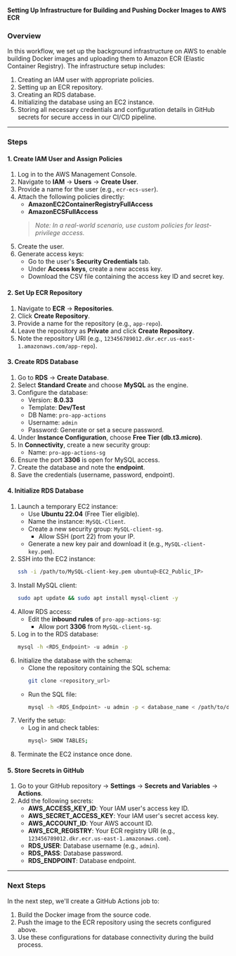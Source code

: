**Setting Up Infrastructure for Building and Pushing Docker Images to AWS ECR**

### **Overview**
In this workflow, we set up the background infrastructure on AWS to enable building Docker images and uploading them to Amazon ECR (Elastic Container Registry). The infrastructure setup includes:
1. Creating an IAM user with appropriate policies.
2. Setting up an ECR repository.
3. Creating an RDS database.
4. Initializing the database using an EC2 instance.
5. Storing all necessary credentials and configuration details in GitHub secrets for secure access in our CI/CD pipeline.

---

### **Steps**

#### **1. Create IAM User and Assign Policies**
1. Log in to the AWS Management Console.
2. Navigate to **IAM** → **Users** → **Create User**.
3. Provide a name for the user (e.g., `ecr-ecs-user`).
4. Attach the following policies directly:
   - **AmazonEC2ContainerRegistryFullAccess**
   - **AmazonECSFullAccess**
   > *Note: In a real-world scenario, use custom policies for least-privilege access.*
5. Create the user.
6. Generate access keys:
   - Go to the user's **Security Credentials** tab.
   - Under **Access keys**, create a new access key.
   - Download the CSV file containing the access key ID and secret key.

#### **2. Set Up ECR Repository**
1. Navigate to **ECR** → **Repositories**.
2. Click **Create Repository**.
3. Provide a name for the repository (e.g., `app-repo`).
4. Leave the repository as **Private** and click **Create Repository**.
5. Note the repository URI (e.g., `123456789012.dkr.ecr.us-east-1.amazonaws.com/app-repo`).

#### **3. Create RDS Database**
1. Go to **RDS** → **Create Database**.
2. Select **Standard Create** and choose **MySQL** as the engine.
3. Configure the database:
   - Version: **8.0.33**
   - Template: **Dev/Test**
   - DB Name: `pro-app-actions`
   - Username: `admin`
   - Password: Generate or set a secure password.
4. Under **Instance Configuration**, choose **Free Tier (db.t3.micro)**.
5. In **Connectivity**, create a new security group:
   - Name: `pro-app-actions-sg`
6. Ensure the port **3306** is open for MySQL access.
7. Create the database and note the **endpoint**.
8. Save the credentials (username, password, endpoint).

#### **4. Initialize RDS Database**
1. Launch a temporary EC2 instance:
   - Use **Ubuntu 22.04** (Free Tier eligible).
   - Name the instance: `MySQL-Client`.
   - Create a new security group: `MySQL-client-sg`.
     - Allow SSH (port 22) from your IP.
   - Generate a new key pair and download it (e.g., `MySQL-client-key.pem`).
2. SSH into the EC2 instance:
   ```bash
   ssh -i /path/to/MySQL-client-key.pem ubuntu@<EC2_Public_IP>
   ```
3. Install MySQL client:
   ```bash
   sudo apt update && sudo apt install mysql-client -y
   ```
4. Allow RDS access:
   - Edit the **inbound rules** of `pro-app-actions-sg`:
     - Allow port **3306** from `MySQL-client-sg`.
5. Log in to the RDS database:
   ```bash
   mysql -h <RDS_Endpoint> -u admin -p
   ```
6. Initialize the database with the schema:
   - Clone the repository containing the SQL schema:
     ```bash
     git clone <repository_url>
     ```
   - Run the SQL file:
     ```bash
     mysql -h <RDS_Endpoint> -u admin -p < database_name < /path/to/db-backup.sql
     ```
7. Verify the setup:
   - Log in and check tables:
     ```bash
     mysql> SHOW TABLES;
     ```
8. Terminate the EC2 instance once done.

#### **5. Store Secrets in GitHub**
1. Go to your GitHub repository → **Settings** → **Secrets and Variables** → **Actions**.
2. Add the following secrets:
   - **AWS_ACCESS_KEY_ID**: Your IAM user's access key ID.
   - **AWS_SECRET_ACCESS_KEY**: Your IAM user's secret access key.
   - **AWS_ACCOUNT_ID**: Your AWS account ID.
   - **AWS_ECR_REGISTRY**: Your ECR registry URI (e.g., `123456789012.dkr.ecr.us-east-1.amazonaws.com`).
   - **RDS_USER**: Database username (e.g., `admin`).
   - **RDS_PASS**: Database password.
   - **RDS_ENDPOINT**: Database endpoint.

---

### **Next Steps**
In the next step, we'll create a GitHub Actions job to:
1. Build the Docker image from the source code.
2. Push the image to the ECR repository using the secrets configured above.
3. Use these configurations for database connectivity during the build process.

